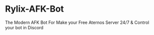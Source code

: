 # Rylix-AFK-Bot
The Modern AFK Bot For Make your Free Aternos Server 24/7 &amp; Control your bot in Discord 
